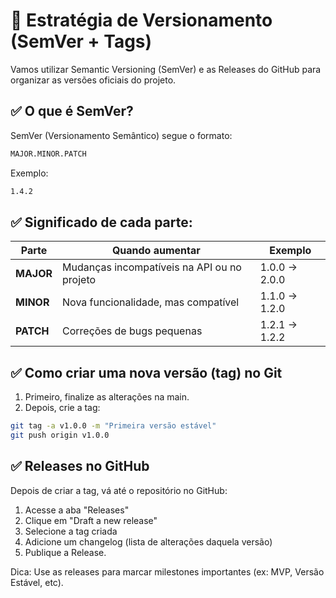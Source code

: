 # 📌 Estratégia de Versionamento (SemVer + Tags)

Vamos utilizar Semantic Versioning (SemVer) e as Releases do GitHub para organizar as versões oficiais do projeto.

## ✅ O que é SemVer?
SemVer (Versionamento Semântico) segue o formato:

```bash
MAJOR.MINOR.PATCH
```

Exemplo:

```bash 
1.4.2
```

## ✅ Significado de cada parte:

| Parte     | Quando aumentar                              | Exemplo      |
|---------- |----------------------------------------------|--------------|
| **MAJOR** | Mudanças incompatíveis na API ou no projeto  |1.0.0 → 2.0.0 |
| **MINOR** | Nova funcionalidade, mas compatível          |1.1.0 → 1.2.0 |
| **PATCH** | Correções de bugs pequenas                   |1.2.1 → 1.2.2 |

## ✅ Como criar uma nova versão (tag) no Git

1. Primeiro, finalize as alterações na main.
2. Depois, crie a tag:

```bash
git tag -a v1.0.0 -m "Primeira versão estável"
git push origin v1.0.0
```

## ✅ Releases no GitHub

Depois de criar a tag, vá até o repositório no GitHub:

1. Acesse a aba "Releases"
2. Clique em "Draft a new release"
3. Selecione a tag criada
4. Adicione um changelog (lista de alterações daquela versão)
5. Publique a Release.

Dica: Use as releases para marcar milestones importantes (ex: MVP, Versão Estável, etc).
